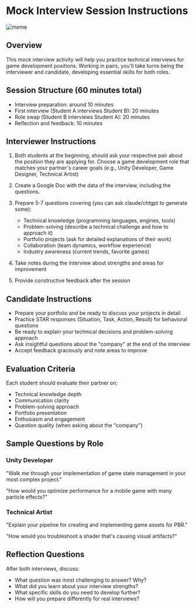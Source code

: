 # Mock Interview Session Instructions

![meme](https://i.imgflip.com/7rdw4n.jpg)

## Overview

This mock interview activity will help you practice technical interviews for game development positions. Working in pairs, you'll take turns being the interviewer and candidate, developing essential skills for both roles.

## Session Structure (60 minutes total)

- Interview preparation: around 10 minutes
- First interview (Student A interviews Student B): 20 minutes
- Role swap (Student B interviews Student A): 20 minutes
- Reflection and feedback: 10 minutes

## Interviewer Instructions

1. Both students at the beginning, should ask your respective pair about the position they are applying for. Choose a game development role that matches your partner's career goals (e.g., Unity Developer, Game Designer, Technical Artist)
2. Create a Google Doc with the data of the interview, including the questions.
3. Prepare 5-7 questions covering (you can ask claude/chtgpt to generate some):

    - Technical knowledge (programming languages, engines, tools)
    - Problem-solving (describe a technical challenge and how to approach it)
    - Portfolio projects (ask for detailed explanations of their work)
    - Collaboration (team dynamics, workflow experience)
    - Industry awareness (current trends, favorite games)

4. Take notes during the interview about strengths and areas for improvement
5. Provide constructive feedback after the session

## Candidate Instructions

- Prepare your portfolio and be ready to discuss your projects in detail
- Practice STAR responses (Situation, Task, Action, Result) for behavioral questions
- Be ready to explain your technical decisions and problem-solving approach
- Ask insightful questions about the "company" at the end of the interview
- Accept feedback graciously and note areas to improve

## Evaluation Criteria

Each student should evaluate their partner on:

- Technical knowledge depth
- Communication clarity
- Problem-solving approach
- Portfolio presentation
- Enthusiasm and engagement
- Question quality (when asking about the "company")

## Sample Questions by Role

### Unity Developer

"Walk me through your implementation of game state management in your most complex project."

"How would you optimize performance for a mobile game with many particle effects?"

### Technical Artist

"Explain your pipeline for creating and implementing game assets for PBR."

"How would you troubleshoot a shader that's causing visual artifacts?"

## Reflection Questions

After both interviews, discuss:

- What question was most challenging to answer? Why?
- What did you learn about your interview strengths?
- What specific skills do you need to develop further?
- How will you prepare differently for real interviews?